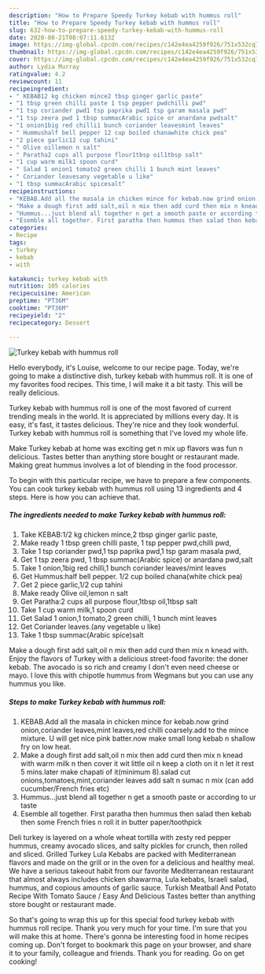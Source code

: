 ```yaml
---
description: "How to Prepare Speedy Turkey kebab with hummus roll"
title: "How to Prepare Speedy Turkey kebab with hummus roll"
slug: 632-how-to-prepare-speedy-turkey-kebab-with-hummus-roll
date: 2020-08-21T08:07:11.613Z
image: https://img-global.cpcdn.com/recipes/c142e4ea4259f926/751x532cq70/turkey-kebab-with-hummus-roll-recipe-main-photo.jpg
thumbnail: https://img-global.cpcdn.com/recipes/c142e4ea4259f926/751x532cq70/turkey-kebab-with-hummus-roll-recipe-main-photo.jpg
cover: https://img-global.cpcdn.com/recipes/c142e4ea4259f926/751x532cq70/turkey-kebab-with-hummus-roll-recipe-main-photo.jpg
author: Lydia Murray
ratingvalue: 4.2
reviewcount: 11
recipeingredient:
- " KEBAB12 kg chicken mince2 tbsp ginger garlic paste"
- "1 tbsp green chilli paste 1 tsp pepper pwdchilli pwd"
- "1 tsp coriander pwd1 tsp paprika pwd1 tsp garam masala pwd"
- "1 tsp zeera pwd 1 tbsp summacArabic spice or anardana pwdsalt"
- "1 onion1big red chilli1 bunch coriander leavesmint leaves"
- " Hummushalf bell pepper 12 cup boiled chanawhite chick pea"
- "2 piece garlic12 cup tahini"
- " Olive oillemon n salt"
- " Paratha2 cups all purpose flour1tbsp oil1tbsp salt"
- "1 cup warm milk1 spoon curd"
- " Salad 1 onion1 tomato2 green chilli 1 bunch mint leaves"
- " Coriander leavesany vegetable u like"
- "1 tbsp summacArabic spicesalt"
recipeinstructions:
- "KEBAB.Add all the masala in chicken mince for kebab.now grind onion,coriander leaves,mint leaves,red chilli coarsely.add to the mince mixture. U will get nice pink batter.now make small long kebab n shallow fry on low heat."
- "Make a dough first add salt,oil n mix then add curd then mix n knead with warm milk n then cover it wit little oil n keep a cloth on it n let it rest 5 mins.later make chapati of it(minimum 8).salad cut onions,tomatoes,mint,coriander leaves add salt n sumac n mix (can add cucumber/French fries etc)"
- "Hummus...just blend all together n get a smooth paste or according to ur taste"
- "Esemble all together. First paratha then hummus then salad then kebab then some French fries n roll it in butter paper/toothpick"
categories:
- Recipe
tags:
- turkey
- kebab
- with

katakunci: turkey kebab with 
nutrition: 105 calories
recipecuisine: American
preptime: "PT36M"
cooktime: "PT36M"
recipeyield: "2"
recipecategory: Dessert

---
```



![Turkey kebab with hummus roll](https://img-global.cpcdn.com/recipes/c142e4ea4259f926/751x532cq70/turkey-kebab-with-hummus-roll-recipe-main-photo.jpg)

Hello everybody, it's Louise, welcome to our recipe page. Today, we're going to make a distinctive dish, turkey kebab with hummus roll. It is one of my favorites food recipes. This time, I will make it a bit tasty. This will be really delicious.

Turkey kebab with hummus roll is one of the most favored of current trending meals in the world. It is appreciated by millions every day. It is easy, it's fast, it tastes delicious. They're nice and they look wonderful. Turkey kebab with hummus roll is something that I've loved my whole life.

Make Turkey kebab at home was exciting get n mix up flavors was fun n delicious. Tastes better than anything store bought or restaurant made. Making great hummus involves a lot of blending in the food processor.


To begin with this particular recipe, we have to prepare a few components. You can cook turkey kebab with hummus roll using 13 ingredients and 4 steps. Here is how you can achieve that.

<!--inarticleads1-->

##### The ingredients needed to make Turkey kebab with hummus roll:

1. Take  KEBAB:1/2 kg chicken mince,2 tbsp ginger garlic paste,
1. Make ready 1 tbsp green chilli paste, 1 tsp pepper pwd,chilli pwd,
1. Take 1 tsp coriander pwd,1 tsp paprika pwd,1 tsp garam masala pwd,
1. Get 1 tsp zeera pwd, 1 tbsp summac(Arabic spice) or anardana pwd,salt
1. Take 1 onion,1big red chilli,1 bunch coriander leaves/mint leaves
1. Get  Hummus:half bell pepper. 1/2 cup boiled chana(white chick pea)
1. Get 2 piece garlic,1/2 cup tahini
1. Make ready  Olive oil,lemon n salt
1. Get  Paratha:2 cups all purpose flour,1tbsp oil,1tbsp salt
1. Take 1 cup warm milk,1 spoon curd
1. Get  Salad 1 onion,1 tomato,2 green chilli, 1 bunch mint leaves
1. Get  Coriander leaves.(any vegetable u like)
1. Take 1 tbsp summac(Arabic spice)salt


Make a dough first add salt,oil n mix then add curd then mix n knead with. Enjoy the flavors of Turkey with a delicious street-food favorite: the doner kebab. The avocado is so rich and creamy I don&#39;t even need cheese or mayo. I love this with chipotle hummus from Wegmans but you can use any hummus you like. 

<!--inarticleads2-->

##### Steps to make Turkey kebab with hummus roll:

1. KEBAB.Add all the masala in chicken mince for kebab.now grind onion,coriander leaves,mint leaves,red chilli coarsely.add to the mince mixture. U will get nice pink batter.now make small long kebab n shallow fry on low heat.
1. Make a dough first add salt,oil n mix then add curd then mix n knead with warm milk n then cover it wit little oil n keep a cloth on it n let it rest 5 mins.later make chapati of it(minimum 8).salad cut onions,tomatoes,mint,coriander leaves add salt n sumac n mix (can add cucumber/French fries etc)
1. Hummus...just blend all together n get a smooth paste or according to ur taste
1. Esemble all together. First paratha then hummus then salad then kebab then some French fries n roll it in butter paper/toothpick


Deli turkey is layered on a whole wheat tortilla with zesty red pepper hummus, creamy avocado slices, and salty pickles for crunch, then rolled and sliced. Grilled Turkey Lula Kebabs are packed with Mediterranean flavors and made on the grill or in the oven for a delicious and healthy meal. We have a serious takeout habit from our favorite Mediterranean restaurant that almost always includes chicken shawarma, Lula kebabs, Israeli salad, hummus, and copious amounts of garlic sauce. Turkish Meatball And Potato Recipe With Tomato Sauce / Easy And Delicious Tastes better than anything store bought or restaurant made. 

So that's going to wrap this up for this special food turkey kebab with hummus roll recipe. Thank you very much for your time. I'm sure that you will make this at home. There's gonna be interesting food in home recipes coming up. Don't forget to bookmark this page on your browser, and share it to your family, colleague and friends. Thank you for reading. Go on get cooking!
